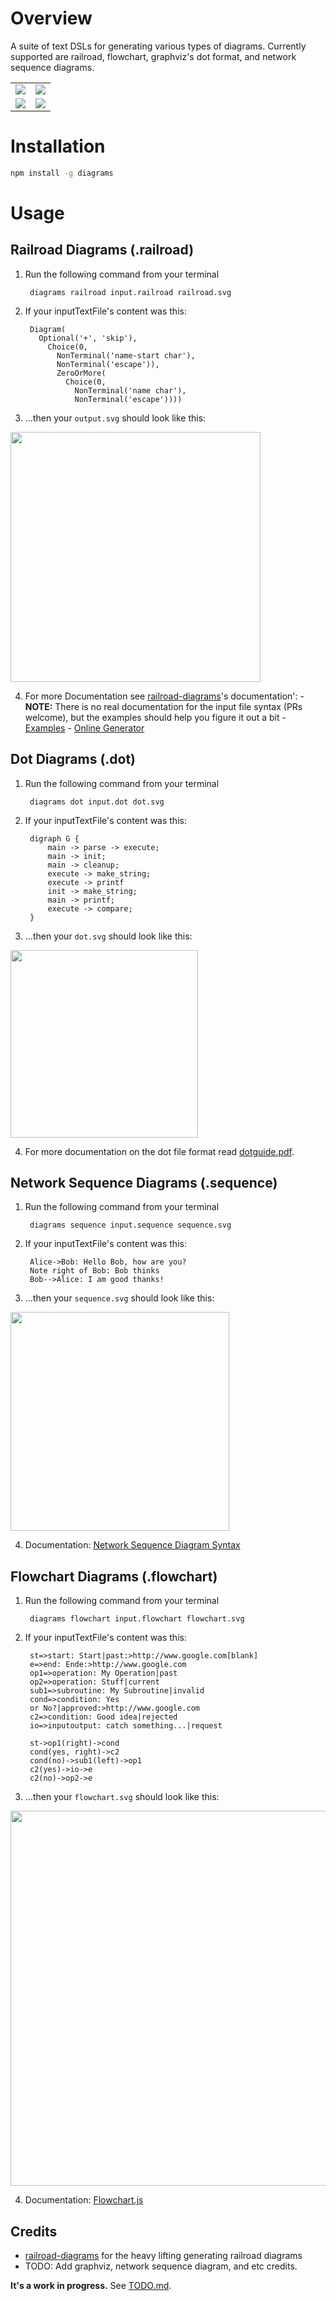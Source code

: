 # Overview
A suite of text DSLs for generating various types of diagrams. Currently supported are railroad, flowchart, graphviz's dot format, and network sequence diagrams.

<table>
  <tr>
    <td><img src="http://francoislaberge.github.io/diagrams/docs/railroad.png"/></td>
    <td><img src="http://francoislaberge.github.io/diagrams/docs/flowchart.png"/></td>
  </tr>
  <tr>
    <td><img src="http://francoislaberge.github.io/diagrams/docs/dot.png"/></td>
    <td><img src="http://francoislaberge.github.io/diagrams/docs/sequence.png"/></td>
  </tr>
</table>

# Installation

```bash
npm install -g diagrams
```

# Usage

## Railroad Diagrams (.railroad)

  1. Run the following command from your terminal

          diagrams railroad input.railroad railroad.svg

  2. If your inputTextFile's content was this:

          Diagram(
            Optional('+', 'skip'),
              Choice(0,
                NonTerminal('name-start char'),
                NonTerminal('escape')),
                ZeroOrMore(
                  Choice(0,
                    NonTerminal('name char'),
                    NonTerminal('escape'))))

  3. ...then your ```output.svg``` should look like this:

  <img src="http://francoislaberge.github.io/diagrams/docs/railroad.png"  width="400px" />

  4. For more Documentation see [railroad-diagrams](http://npmjs.org/railroad-diagrams)'s documentation':
    - **NOTE:** There is no real documentation for the input file syntax (PRs welcome), but the examples
      should help you figure it out a bit
    - [Examples](http://www.xanthir.com/etc/railroad-diagrams/example.html)
    - [Online Generator](http://www.xanthir.com/etc/railroad-diagrams/generator.html)

## Dot Diagrams (.dot)

  1. Run the following command from your terminal

          diagrams dot input.dot dot.svg

  2. If your inputTextFile's content was this:

          digraph G {
              main -> parse -> execute;
              main -> init;
              main -> cleanup;
              execute -> make_string;
              execute -> printf
              init -> make_string;
              main -> printf;
              execute -> compare;
          }

  3. ...then your ```dot.svg``` should look like this:

  <img src="http://francoislaberge.github.io/diagrams/docs/dot.png" width="300px" />

  4. For more documentation on the dot file format read [dotguide.pdf](http://www.graphviz.org/pdf/dotguide.pdf).

## Network Sequence Diagrams (.sequence)

  1. Run the following command from your terminal

          diagrams sequence input.sequence sequence.svg

  2. If your inputTextFile's content was this:

          Alice->Bob: Hello Bob, how are you?
          Note right of Bob: Bob thinks
          Bob-->Alice: I am good thanks!

  3. ...then your ```sequence.svg``` should look like this:

  <img src="http://francoislaberge.github.io/diagrams/docs/sequence.png" width="350px" />

  4. Documentation: [Network Sequence Diagram Syntax ](https://bramp.github.io/js-sequence-diagrams/)

## Flowchart Diagrams (.flowchart)

  1. Run the following command from your terminal

          diagrams flowchart input.flowchart flowchart.svg

  2. If your inputTextFile's content was this:

          st=>start: Start|past:>http://www.google.com[blank]
          e=>end: Ende:>http://www.google.com
          op1=>operation: My Operation|past
          op2=>operation: Stuff|current
          sub1=>subroutine: My Subroutine|invalid
          cond=>condition: Yes
          or No?|approved:>http://www.google.com
          c2=>condition: Good idea|rejected
          io=>inputoutput: catch something...|request

          st->op1(right)->cond
          cond(yes, right)->c2
          cond(no)->sub1(left)->op1
          c2(yes)->io->e
          c2(no)->op2->e

  3. ...then your ```flowchart.svg``` should look like this:

  <img src="http://francoislaberge.github.io/diagrams/docs/flowchart.png" width="600px" />

  4. Documentation: [Flowchart.js ](http://flowchart.js.org/)

## Credits

  - [railroad-diagrams](https://npmjs.org/railroad-diagrams) for the heavy lifting generating railroad diagrams
  - TODO: Add graphviz, network sequence diagram, and etc credits.

**It's a work in progress.** See [TODO.md](https://github.com/francoislaberge/diagrams/blob/master/TODO.md).
